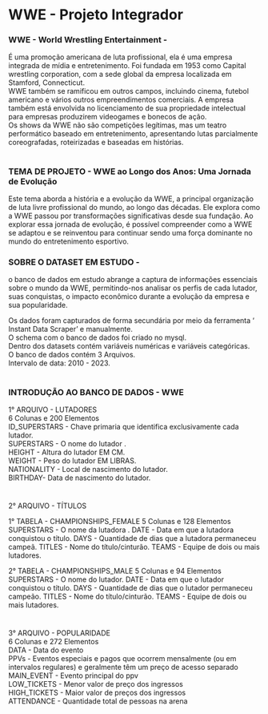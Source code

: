 # WWE - Projeto Integrador

### WWE  - World Wrestling Entertainment -  
É uma promoção americana de luta profissional, ela é uma empresa integrada de mídia e entretenimento.  Foi fundada em 1953 como Capital wrestling corporation, com a sede global da empresa localizada em Stamford, Connecticut.  
WWE também se ramificou em outros campos, incluindo cinema, futebol americano e vários outros empreendimentos comerciais.  A empresa também está envolvida no licenciamento de sua propriedade intelectual para empresas produzirem videogames e bonecos de ação.  
Os shows da WWE não são competições legítimas, mas um teatro performático baseado em entretenimento, apresentando lutas parcialmente coreografadas, roteirizadas e baseadas em histórias.  

# 

### TEMA DE PROJETO -   WWE ao Longo dos Anos: Uma Jornada de Evolução  

Este tema aborda a história e a evolução da WWE, a principal organização de luta livre profissional do mundo, ao longo das décadas. Ele explora como a WWE passou por transformações significativas desde sua fundação. Ao explorar essa jornada de evolução, é possível compreender como a WWE se adaptou e se reinventou para continuar sendo uma força dominante no mundo do entretenimento esportivo.

### SOBRE O DATASET EM ESTUDO - 
o banco de dados em estudo abrange a captura de informações essenciais sobre o mundo da WWE, permitindo-nos analisar os perfis de cada  lutador, suas conquistas, o impacto econômico durante a evolução da empresa  e sua popularidade.  

Os dados foram capturados de forma secundária por meio da ferramenta  ‘ Instant Data Scraper’ e manualmente.  
O schema com o banco de dados foi criado no mysql.  
Dentro dos datasets contém variáveis numéricas e variáveis categóricas.  
O banco de dados contém 3 Arquivos.  
Intervalo de data:  2010 - 2023.

#

### INTRODUÇÃO AO BANCO DE DADOS - WWE

1° ARQUIVO - LUTADORES  
6 Colunas  e  200 Elementos  
ID_SUPERSTARS -  Chave primaria que identifica exclusivamente cada lutador.  
SUPERSTARS -  O nome do lutador .  
HEIGHT -   Altura do lutador EM CM.  
WEIGHT -  Peso do lutador EM  LIBRAS.  
NATIONALITY -  Local de nascimento do lutador.  
BIRTHDAY- Data de nascimento do lutador.  

#

2° ARQUIVO - TÍTULOS

1° TABELA - CHAMPIONSHIPS_FEMALE 
5 Colunas  e  128 Elementos
SUPERSTARS -  O nome da lutadora .
DATE -  Data em que a lutadora conquistou o título.
DAYS -   Quantidade de dias que a lutadora permaneceu campeã.
TITLES -  Nome do título/cinturão.
TEAMS  -  Equipe de dois ou mais lutadores.

2° TABELA - CHAMPIONSHIPS_MALE 
5 Colunas  e  94 Elementos
SUPERSTARS -  O nome do lutador.
DATE -  Data em que o lutador conquistou o título.
DAYS -   Quantidade de dias que o lutador permaneceu campeão.
TITLES -  Nome do título/cinturão.
TEAMS  -  Equipe de dois ou mais lutadores.

#

3° ARQUIVO - POPULARIDADE  
6  Colunas  e  272  Elementos  
DATA -   Data do evento  
PPVs - Eventos especiais e pagos que ocorrem mensalmente (ou em intervalos regulares) e geralmente têm um preço de acesso separado  
MAIN_EVENT -  Evento principal do ppv  
LOW_TICKETS -  Menor valor de preço dos ingressos  
HIGH_TICKETS -  Maior valor de preços dos ingressos  
ATTENDANCE - Quantidade total de pessoas na arena  
